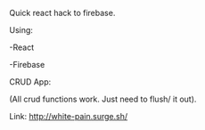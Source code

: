 Quick react hack to firebase.

Using: 

-React

-Firebase

CRUD App:

(All crud functions work. Just need to flush/ it out).

Link:
http://white-pain.surge.sh/
